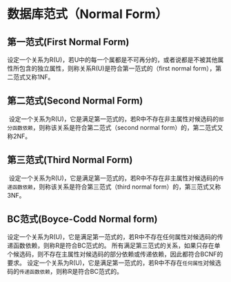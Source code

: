 # 数据库范式（Normal Form）
## 第一范式(First Normal Form)
 设定一个关系为R(U)，若U中的每一个属都是不可再分的，或者说都是不被其他属性所包含的独立属性，则称关系R(U)是符合第一范式的（first normal form），第二范式又称1NF。
## 第二范式(Second Normal Form)
  设定一个关系为R(U)，它是满足第一范式的，若R中不存在非主属性对候选码的`部分函数依赖`，则称该关系是符合第二范式（second normal form）的，第二范式又称2NF。
## 第三范式(Third Normal Form)
  设定一个关系为R(U)，它是满足第一范式的，若R中不存在非主属性对候选码的`传递函数依赖`，则称该关系是符合第三范式（third normal form）的，第三范式又称3NF。
## BC范式(Boyce-Codd Normal form)
  设定一个关系为R(U)，它是满足第一范式的，若R中不存在任何属性对候选码的传递函数依赖，则称R是符合BC范式的。
  所有满足第三范式的关系，如果只存在单个候选码，则不存在主属性对候选码的部分依赖或传递依赖，因此都符合BCNF的要求。
  设定一个关系为R(U)，它是满足第一范式的，若R中不存在`任何属性`对候选码的`传递函数依赖`，则称R是符合BC范式的。
